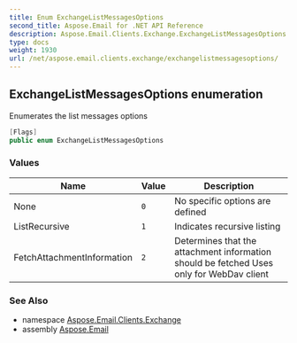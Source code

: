 ```yaml
---
title: Enum ExchangeListMessagesOptions
second_title: Aspose.Email for .NET API Reference
description: Aspose.Email.Clients.Exchange.ExchangeListMessagesOptions enum. Enumerates the list messages options
type: docs
weight: 1930
url: /net/aspose.email.clients.exchange/exchangelistmessagesoptions/
---
```

## ExchangeListMessagesOptions enumeration

Enumerates the list messages options

```csharp
[Flags]
public enum ExchangeListMessagesOptions
```

### Values

| Name | Value | Description |
| --- | --- | --- |
| None | `0` | No specific options are defined |
| ListRecursive | `1` | Indicates recursive listing |
| FetchAttachmentInformation | `2` | Determines that the attachment information should be fetched Uses only for WebDav client |

### See Also

* namespace [Aspose.Email.Clients.Exchange](../../aspose.email.clients.exchange/)
* assembly [Aspose.Email](../../)


